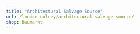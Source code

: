 ```yaml
---
title: "Architectural Salvage Source"
url: /london-colney/architectural-salvage-source/
shop: Baumarkt
---
```

